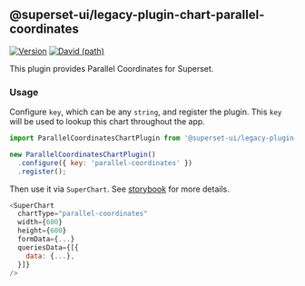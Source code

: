## @superset-ui/legacy-plugin-chart-parallel-coordinates

[![Version](https://img.shields.io/npm/v/@superset-ui/legacy-plugin-chart-parallel-coordinates.svg?style=flat-square)](https://www.npmjs.com/package/@superset-ui/legacy-plugin-chart-parallel-coordinates)
[![David (path)](https://img.shields.io/david/apache-superset/superset-ui-plugins.svg?path=packages%2Fsuperset-ui-legacy-plugin-chart-parallel-coordinates&style=flat-square)](https://david-dm.org/apache-superset/superset-ui-plugins?path=packages/superset-ui-legacy-plugin-chart-parallel-coordinates)

This plugin provides Parallel Coordinates for Superset.

### Usage

Configure `key`, which can be any `string`, and register the plugin. This `key` will be used to
lookup this chart throughout the app.

```js
import ParallelCoordinatesChartPlugin from '@superset-ui/legacy-plugin-chart-parallel-coordinates';

new ParallelCoordinatesChartPlugin()
  .configure({ key: 'parallel-coordinates' })
  .register();
```

Then use it via `SuperChart`. See
[storybook](https://apache-superset.github.io/superset-ui-plugins/?selectedKind=plugin-chart-parallel-coordinates)
for more details.

```js
<SuperChart
  chartType="parallel-coordinates"
  width={600}
  height={600}
  formData={...}
  queriesData={[{
    data: {...},
  }]}
/>
```

